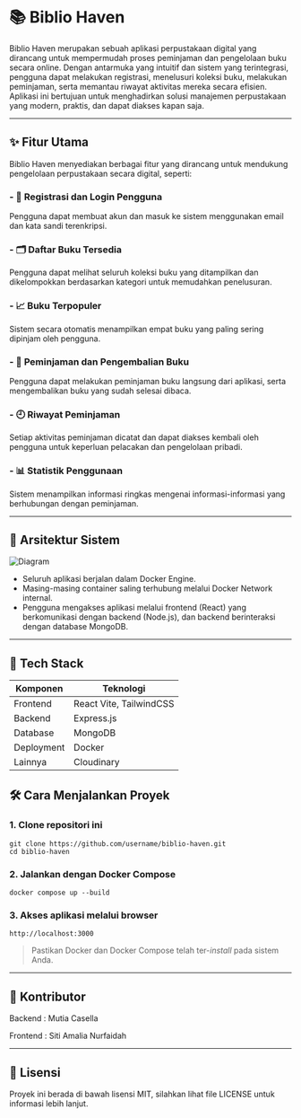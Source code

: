 # 📚 Biblio Haven

Biblio Haven merupakan sebuah aplikasi perpustakaan digital yang dirancang untuk mempermudah proses peminjaman dan pengelolaan buku secara online. Dengan antarmuka yang intuitif dan sistem yang terintegrasi, pengguna dapat melakukan registrasi, menelusuri koleksi buku, melakukan peminjaman, serta memantau riwayat aktivitas mereka secara efisien. Aplikasi ini bertujuan untuk menghadirkan solusi manajemen perpustakaan yang modern, praktis, dan dapat diakses kapan saja.

---

## ✨ Fitur Utama

Biblio Haven menyediakan berbagai fitur yang dirancang untuk mendukung pengelolaan perpustakaan secara digital, seperti:
### - 📝 Registrasi dan Login Pengguna
Pengguna dapat membuat akun dan masuk ke sistem menggunakan email dan kata sandi terenkripsi.
### - 🗂️ Daftar Buku Tersedia
Pengguna dapat melihat seluruh koleksi buku yang ditampilkan dan dikelompokkan berdasarkan kategori untuk memudahkan penelusuran.
### - 📈 Buku Terpopuler
Sistem secara otomatis menampilkan empat buku yang paling sering dipinjam oleh pengguna.
### - 🔄 Peminjaman dan Pengembalian Buku
Pengguna dapat melakukan peminjaman buku langsung dari aplikasi, serta mengembalikan buku yang sudah selesai dibaca.
### - 🕘 Riwayat Peminjaman
Setiap aktivitas peminjaman dicatat dan dapat diakses kembali oleh pengguna untuk keperluan pelacakan dan pengelolaan pribadi.
### - 📊 Statistik Penggunaan
Sistem menampilkan informasi ringkas mengenai informasi-informasi yang berhubungan dengan peminjaman.

---

## 🧭 Arsitektur Sistem

![Diagram](https://i.imgur.com/seu1uBj.jpeg)  

- Seluruh aplikasi berjalan dalam Docker Engine.
- Masing-masing container saling terhubung melalui Docker Network internal.
- Pengguna mengakses aplikasi melalui frontend (React) yang berkomunikasi dengan backend (Node.js), dan backend berinteraksi dengan database MongoDB.

---

## 🧰 Tech Stack

| Komponen         | Teknologi               |
|------------------|-------------------------|
| Frontend         | React Vite, TailwindCSS |
| Backend          | Express.js              |
| Database         | MongoDB                 |
| Deployment       | Docker                  |
| Lainnya          | Cloudinary              |


## 🛠️ Cara Menjalankan Proyek

### 1. Clone repositori ini
   ```
   git clone https://github.com/username/biblio-haven.git
   cd biblio-haven
   ```

### 2. Jalankan dengan Docker Compose
   ```
   docker compose up --build
   ```

### 3. Akses aplikasi melalui browser
   ```
   http://localhost:3000
   ```

>Pastikan Docker dan Docker Compose telah ter-*install* pada sistem Anda.

---

## 👥 Kontributor

Backend  : Mutia Casella

Frontend : Siti Amalia Nurfaidah

---

## 📄 Lisensi
Proyek ini berada di bawah lisensi MIT, silahkan lihat file LICENSE untuk informasi lebih lanjut.